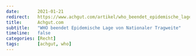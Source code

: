```yaml
---
date:       2021-01-21
redirect:   https://www.achgut.com/artikel/who_beendet_epidemische_lage_von_nationaler_tragweite
title:      Achgut.com
subtitle:   "WHO beendet Epidemische Lage von Nationaler Tragweite"
timeline:   false
categories: [Recht]
tags:       [achgut, who]
---
```

